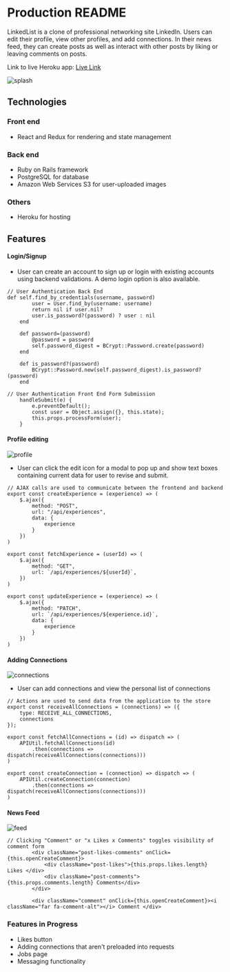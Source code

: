 # Production README

LinkedList is a clone of professional networking site LinkedIn. Users can edit their profile, view other profiles, and add connections. In their news feed, they can create posts as well as interact with other posts by liking or leaving comments on posts. 

Link to live Heroku app: [Live Link](https://linkedlist-connect.herokuapp.com/)

![splash](https://i.imgur.com/puakGsf.png)

## Technologies
### Front end
* React and Redux for rendering and state management
### Back end
* Ruby on Rails framework
* PostgreSQL for database
* Amazon Web Services S3 for user-uploaded images
### Others
* Heroku for hosting

## Features
#### Login/Signup
* User can create an account to sign up or login with existing accounts using backend validations. A demo login option is also available. 

```
// User Authentication Back End
def self.find_by_credentials(username, password)
        user = User.find_by(username: username)
        return nil if user.nil?
        user.is_password?(password) ? user : nil
    end

    def password=(password)
        @password = password
        self.password_digest = BCrypt::Password.create(password)    
    end

    def is_password?(password)
        BCrypt::Password.new(self.password_digest).is_password?(password)
    end
```
``` 
// User Authentication Front End Form Submission
    handleSubmit(e) {
        e.preventDefault();
        const user = Object.assign({}, this.state);
        this.props.processForm(user);
    }
```

#### Profile editing
![profile](https://im7.ezgif.com/tmp/ezgif-7-703fc43e41e2.gif)

* User can click the edit icon for a modal to pop up and show text boxes containing current data for user to revise and submit.

```
// AJAX calls are used to communicate between the frontend and backend
export const createExperience = (experience) => (
    $.ajax({
        method: "POST",
        url: "/api/experiences",
        data: {
            experience
        }
    })
)

export const fetchExperience = (userId) => (
    $.ajax({
        method: "GET",
        url: `/api/experiences/${userId}`,
    })
)

export const updateExperience = (experience) => (
    $.ajax({
        method: "PATCH",
        url: `/api/experiences/${experience.id}`,
        data: {
            experience
        }
    })
)
```

#### Adding Connections
![connections](https://i.imgur.com/rnluMy6.png)

* User can add connections and view the personal list of connections

```
// Actions are used to send data from the application to the store
export const receiveAllConnections = (connections) => ({
    type: RECEIVE_ALL_CONNECTIONS,
    connections
});

export const fetchAllConnections = (id) => dispatch => (
    APIUtil.fetchAllConnections(id)
        .then(connections => dispatch(receiveAllConnections(connections)))
)

export const createConnection = (connection) => dispatch => (
    APIUtil.createConnection(connection)
        .then(connections => dispatch(receiveAllConnections(connections)))
)
```

#### News Feed
![feed](https://i.imgur.com/C6zIrtd.png)

```
// Clicking "Comment" or "x Likes x Comments" toggles visibility of comment form
        <div className="post-likes-comments" onClick={this.openCreateComment}>
            <div className="post-likes">{this.props.likes.length} Likes </div> 
            <div className="post-comments">{this.props.comments.length} Comments</div>
        </div>
```
```
        <div className="comment" onClick={this.openCreateComment}><i className="far fa-comment-alt"></i> Comment </div>
```

### Features in Progress
* Likes button
* Adding connections that aren't preloaded into requests
* Jobs page
* Messaging functionality

